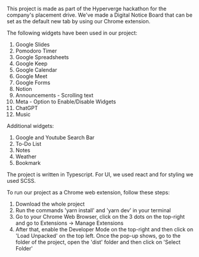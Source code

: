 This project is made as part of the Hyperverge hackathon for the company's placement drive. We've made a Digital Notice Board that can be set as the default new tab by using our Chrome extension.

The following widgets have been used in our project:

1. Google Slides
2. Pomodoro Timer
3. Google Spreadsheets
4. Google Keep
5. Google Calendar
6. Google Meet
7. Google Forms
8. Notion
9. Announcements - Scrolling text
10. Meta - Option to Enable/Disable Widgets
11. ChatGPT
12. Music

Additional widgets:
1. Google and Youtube Search Bar
2. To-Do List
3. Notes
4. Weather
5. Bookmark

The project is written in Typescript. For UI, we used react and for styling we used SCSS.

To run our project as a Chrome web extension, follow these steps: 
1. Download the whole project
2. Run the commands 'yarn install' and 'yarn dev' in your terminal
3. Go to your Chrome Web Browser, click on the 3 dots on the top-right and go to Extensions -> Manage Extensions
4. After that, enable the Developer Mode on the top-right and then click on 'Load Unpacked' on the top left. Once the pop-up shows, go to the folder of the project, open the 'dist' folder and then click on 'Select Folder'
